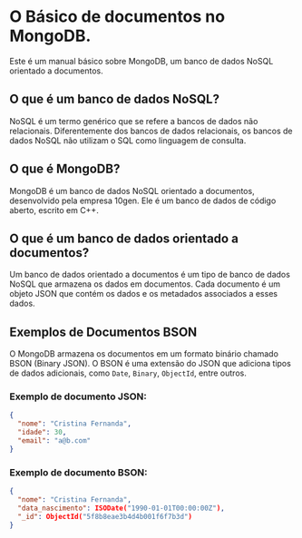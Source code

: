 # O Básico de documentos no MongoDB. 

Este é um manual básico sobre MongoDB, um banco de dados NoSQL orientado a documentos.

## O que é um banco de dados NoSQL?

NoSQL é um termo genérico que se refere a bancos de dados não relacionais. Diferentemente dos bancos de dados relacionais, os bancos de dados NoSQL não utilizam o SQL como linguagem de consulta.

## O que é MongoDB?

MongoDB é um banco de dados NoSQL orientado a documentos, desenvolvido pela empresa 10gen. Ele é um banco de dados de código aberto, escrito em C++.

## O que é um banco de dados orientado a documentos?

Um banco de dados orientado a documentos é um tipo de banco de dados NoSQL que armazena os dados em documentos. Cada documento é um objeto JSON que contém os dados e os metadados associados a esses dados.

## Exemplos de Documentos BSON

O MongoDB armazena os documentos em um formato binário chamado BSON (Binary JSON). O BSON é uma extensão do JSON que adiciona tipos de dados adicionais, como `Date`, `Binary`, `ObjectId`, entre outros.

### Exemplo de documento JSON:

```json
{
  "nome": "Cristina Fernanda",
  "idade": 30,
  "email": "a@b.com"
}

```

### Exemplo de documento BSON:
  
```json
{
  "nome": "Cristina Fernanda",
  "data_nascimento": ISODate("1990-01-01T00:00:00Z"),
  "_id": ObjectId("5f8b8eae3b4d4b001f6f7b3d")
}
```

